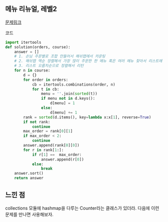 ## 메뉴 리뉴얼, 레벨2

[문제링크](https://school.programmers.co.kr/learn/courses/30/lessons/72411)

코드

```python
import itertools
def solution(orders, course):
    answer = []
    # 1. 손님 주문별로 조합 만들어서 해쉬맵에서 카운팅
    # 2. 해쉬맵 역순 정렬해서 가장 많이 주문한 한 메뉴 혹은 여러 메뉴 찾아서 리스트에 저장
    # 3. 리스트 오름차순으로 정렬해서 리턴
    for n in course:
        d = {}
        for order in orders:
            cb = itertools.combinations(order, n)
            for t in cb:
                menu = ''.join(sorted(t))
                if menu not in d.keys():
                    d[menu] = 1
                else:
                    d[menu] += 1
        rank = sorted(d.items(), key=lambda x:x[1], reverse=True)
        if not rank:
            continue
        max_order = rank[0][1]
        if max_order < 2:
            continue
        answer.append(rank[0][0])
        for r in rank[1:]:
            if r[1] ==  max_order:
                answer.append(r[0])
            else:
                break
    answer.sort()
    return answer
```

## 느낀 점

collections 모듈에 hashmap을 다루는 Counter라는 클래스가 있더라. 다음에 이런 문제를 만나면 사용해보자.

